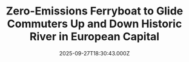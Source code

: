---
title: "Zero-Emissions Ferryboat to Glide Commuters Up and Down Historic River in European Capital"
date: 2025-09-27T18:30:43.000Z
category: Human Kindness
externalLink: "https://www.goodnewsnetwork.org/zero-emissions-ferryboat-to-glide-commuters-up-and-down-historic-river-in-european-capital/"
image: ""
excerpt: "Lithuania’s capital Vilnius recently debuted a new electric ferryboat for transit up and down the River Neris. Called the Lašiša, it joins a trend of electric ferryboats on the famous rivers and bays of Europe such as the Elbe or the Copenhagen harbor. Tickets can be bought online and through an app for just €3, […] The post Zero-Emissions Ferryboat…"
---